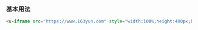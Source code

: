 ### 基本用法

``` html
<u-iframe src="https://www.163yun.com" style="width:100%;height:400px;border:1px solid red;"></u-iframe>
```
